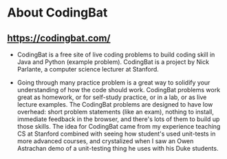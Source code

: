 # About CodingBat
## https://codingbat.com/

* CodingBat is a free site of live coding problems to build coding skill in Java and Python (example problem). CodingBat is a project by Nick Parlante, a computer science lecturer at Stanford.

* Going through many practice problem is a great way to solidify your understanding of how the code should work. CodingBat problems work great as homework, or for self-study practice, or in a lab, or as live lecture examples. The CodingBat problems are designed to have low overhead: short problem statements (like an exam), nothing to install, immediate feedback in the browser, and there's lots of them to build up those skills. The idea for CodingBat came from my experience teaching CS at Stanford combined with seeing how student's used unit-tests in more advanced courses, and crystalized when I saw an Owen Astrachan demo of a unit-testing thing he uses with his Duke students.
